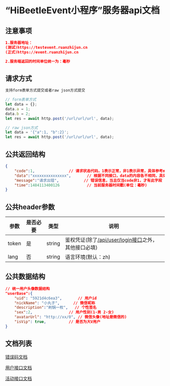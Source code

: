 # “HiBeetleEvent小程序”服务器api文档

## 注意事项
```json
1.服务器地址：
(测试)https://testevent.ruanzhijun.cn
(正式)https://event.ruanzhijun.cn

2.服务端返回的时间单位统一为：毫秒
```

## 请求方式
```javascript
支持form表单方式提交或者raw json方式提交

// form表单方式
let data = {};
data.a = 1;
data.b = 2;
let res = await http.post('/url/url/url', data);

// raw json方式
let data = '{"a":1, "b":2}';
let res = await http.post('/url/url/url', data);
```

## 公共返回结构
```json
{	
	"code":1,				// 请求状态代码，1表示正常，非1表示异常，具体参考message
	"data":"xxxxxxxxxxxxxxx",		// 根据不同接口，data的内容各不相同，具体参考各接口的文档
	"message":"请求出错",			// 错误信息，当且仅当code非1，才有此字段
	"time":1484113400126			// 当前服务器时间戳(单位：毫秒)
}
```

## 公共header参数
参数			|是否必要		|类型			|说明
--				|--				|--				|--
token			|是				|string			|鉴权凭证(除了[/api/user/login接口](/接口文档/Y-用户模块.MD#登录接口--post---apiuserlogin-免鉴权)之外，其他接口必填)
lang			|否				|string			|语言环境(默认：zh)

## 公共数据结构

```json
// 统一用户头像数据结构
"userBase":{
	"uid": "5921d4c6ea3",		// 用户id
	"nickName": "小丸子",		// 微信昵称
	"description":"刷锅一枚",	// 个性签名
	"sex":2,				// 用户性别(1-男 2-女)
	"avatarUrl": "http://xx/0",	// 微信头像(地址是微信的)
	"isVip": true,			// 是否为大V用户
}
```


## 文档列表
[错误码文档](/接口文档/2-错误码文档.MD)

[用户接口文档](/接口文档/Y-用户模块.MD)

[活动接口文档](/接口文档/H-活动模块.MD)
